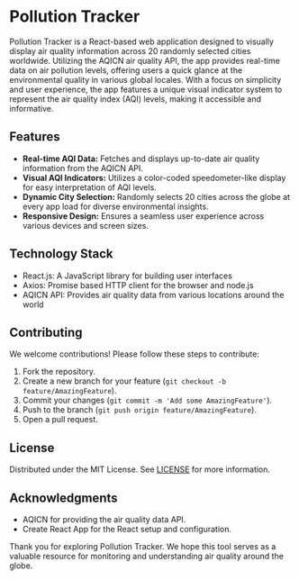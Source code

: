 # Pollution Tracker

Pollution Tracker is a React-based web application designed to visually display air quality information across 20 randomly selected cities worldwide. Utilizing the AQICN air quality API, the app provides real-time data on air pollution levels, offering users a quick glance at the environmental quality in various global locales. With a focus on simplicity and user experience, the app features a unique visual indicator system to represent the air quality index (AQI) levels, making it accessible and informative.

## Features

- **Real-time AQI Data:** Fetches and displays up-to-date air quality information from the AQICN API.
- **Visual AQI Indicators:** Utilizes a color-coded speedometer-like display for easy interpretation of AQI levels.
- **Dynamic City Selection:** Randomly selects 20 cities across the globe at every app load for diverse environmental insights.
- **Responsive Design:** Ensures a seamless user experience across various devices and screen sizes.

## Technology Stack

- React.js: A JavaScript library for building user interfaces
- Axios: Promise based HTTP client for the browser and node.js
- AQICN API: Provides air quality data from various locations around the world

## Contributing

We welcome contributions! Please follow these steps to contribute:

1. Fork the repository.
2. Create a new branch for your feature (`git checkout -b feature/AmazingFeature`).
3. Commit your changes (`git commit -m 'Add some AmazingFeature'`).
4. Push to the branch (`git push origin feature/AmazingFeature`).
5. Open a pull request.

## License

Distributed under the MIT License. See [LICENSE](https://github.com/yourusername/pollution-tracker/blob/main/LICENSE) for more information.

## Acknowledgments

- AQICN for providing the air quality data API.
- Create React App for the React setup and configuration.

Thank you for exploring Pollution Tracker. We hope this tool serves as a valuable resource for monitoring and understanding air quality around the globe.
